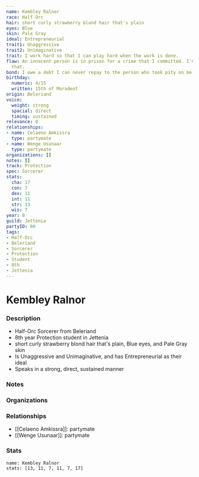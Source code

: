 ```yaml
---
name: Kembley Ralnor
race: Half-Orc
hair: short curly strawberry blond hair that's plain
eyes: Blue
skin: Pale Gray
ideal: Entrepreneurial
trait1: Unaggressive
trait2: Unimaginative
trait: I work hard so that I can play hard when the work is done.
flaw: An innocent person is in prison for a crime that I committed. I'm okay with
  that.
bond: I owe a debt I can never repay to the person who took pity on me.
birthday:
  numeric: 4/15
  written: 15th of Moradent
origin: Beleriand
voice:
  weight: strong
  spacial: direct
  timing: sustained
relevance: 0
relationships:
- name: Celaeno Amkissra
  type: partymate
- name: Wenge Usunaar
  type: partymate
organizations: []
notes: []
track: Protection
spec: Sorcerer
stats:
  cha: 17
  con: 7
  dex: 11
  int: 11
  str: 13
  wis: 7
year: 8
guild: Jettenia
partyID: 80
tags:
- Half-Orc
- Beleriand
- Sorcerer
- Protection
- Student
- 8th
- Jettenia
---
```

# Kembley Ralnor
### Description
- Half-Orc Sorcerer from Beleriand
- 8th year Protection student in Jettenia
- short curly strawberry blond hair that's plain, Blue eyes, and Pale Gray skin
- Is Unaggressive and Unimaginative, and has Entrepreneurial as their ideal
- Speaks in a strong, direct, sustained manner

### Notes

### Organizations

### Relationships
- [[Celaeno Amkissra]]: partymate
- [[Wenge Usunaar]]: partymate

### Stats
```statblock
name: Kembley Ralnor
stats: [13, 11, 7, 11, 7, 17]
```